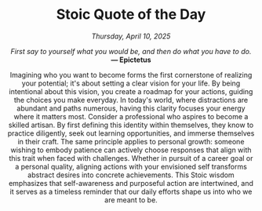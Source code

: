 <h1 align="center">Stoic Quote of the Day</h1>
<p align="center"><em><!--date-start-->Thursday, April 10, 2025<!--date-end--></em></p>
<p align="center">
    <em><!--START_SECTION:quote-text-->
First say to yourself what you would be, and then do what you have to do.
<!--END_SECTION:quote-text--></em><br>
    <strong>— <!--START_SECTION:quote-author-->
Epictetus
<!--END_SECTION:quote-author--></strong>
</p>

<p align="center" style="max-width:600px;margin:0 auto;">
<!--START_SECTION:quote-interpretation-->
Imagining who you want to become forms the first cornerstone of realizing your potential; it's about setting a clear vision for your life. By being intentional about this vision, you create a roadmap for your actions, guiding the choices you make everyday. In today's world, where distractions are abundant and paths numerous, having this clarity focuses your energy where it matters most. Consider a professional who aspires to become a skilled artisan. By first defining this identity within themselves, they know to practice diligently, seek out learning opportunities, and immerse themselves in their craft. The same principle applies to personal growth: someone wishing to embody patience can actively choose responses that align with this trait when faced with challenges. Whether in pursuit of a career goal or a personal quality, aligning actions with your envisioned self transforms abstract desires into concrete achievements. This Stoic wisdom emphasizes that self-awareness and purposeful action are intertwined, and it serves as a timeless reminder that our daily efforts shape us into who we are meant to be.
<!--END_SECTION:quote-interpretation-->
</p>
